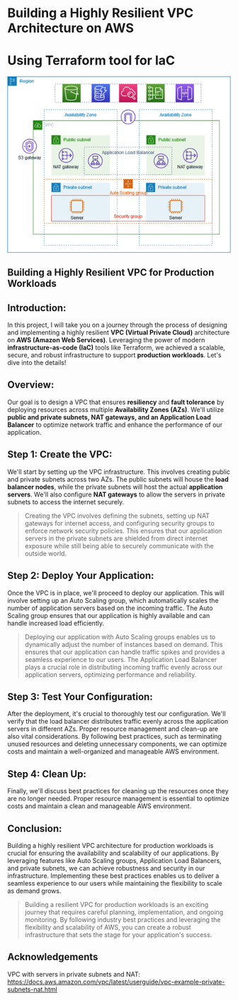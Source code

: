 # Building a Highly Resilient VPC Architecture on AWS 
# Using Terraform tool for IaC

![](./images/vpc-example-private-subnets.png)

## Building a Highly Resilient VPC for Production Workloads

## Introduction:
In this project, I will take you on a journey through the process of designing and implementing a highly resilient **VPC (Virtual Private Cloud)** architecture on **AWS (Amazon Web Services)**. Leveraging the power of modern **infrastructure-as-code (IaC)** tools like Terraform, we achieved a scalable, secure, and robust infrastructure to support **production workloads**. Let's dive into the details!

## Overview:
Our goal is to design a VPC that ensures **resiliency** and **fault tolerance** by deploying resources across multiple **Availability Zones (AZs)**. We'll utilize **public and private subnets, NAT gateways, and an Application Load Balancer** to optimize network traffic and enhance the performance of our application.


## Step 1: Create the VPC:
We'll start by setting up the VPC infrastructure. This involves creating public and private subnets across two AZs. The public subnets will house the **load balancer nodes**, while the private subnets will host the actual **application servers**. We'll also configure **NAT gateways** to allow the servers in private subnets to access the internet securely.

>Creating the VPC involves defining the subnets, setting up NAT gateways for internet access, and configuring security groups to enforce network security policies. This ensures that our application servers in the private subnets are shielded from direct internet exposure while still being able to securely communicate with the outside world.


## Step 2: Deploy Your Application:
Once the VPC is in place, we'll proceed to deploy our application. This will involve setting up an Auto Scaling group, which automatically scales the number of application servers based on the incoming traffic. The Auto Scaling group ensures that our application is highly available and can handle increased load efficiently.

>Deploying our application with Auto Scaling groups enables us to dynamically adjust the number of instances based on demand. This ensures that our application can handle traffic spikes and provides a seamless experience to our users. The Application Load Balancer plays a crucial role in distributing incoming traffic evenly across our application servers, optimizing performance and reliability.



## Step 3: Test Your Configuration:
After the deployment, it's crucial to thoroughly test our configuration. We'll verify that the load balancer distributes traffic evenly across the application servers in different AZs. Proper resource management and clean-up are also vital considerations. By following best practices, such as terminating unused resources and deleting unnecessary components, we can optimize costs and maintain a well-organized and manageable AWS environment.



## Step 4: Clean Up:
Finally, we'll discuss best practices for cleaning up the resources once they are no longer needed. Proper resource management is essential to optimize costs and maintain a clean and manageable AWS environment.



## Conclusion:
Building a highly resilient VPC architecture for production workloads is crucial for ensuring the availability and scalability of our applications. By leveraging features like Auto Scaling groups, Application Load Balancers, and private subnets, we can achieve robustness and security in our infrastructure. Implementing these best practices enables us to deliver a seamless experience to our users while maintaining the flexibility to scale as demand grows.

>Building a resilient VPC for production workloads is an exciting journey that requires careful planning, implementation, and ongoing monitoring. By following industry best practices and leveraging the flexibility and scalability of AWS, you can create a robust infrastructure that sets the stage for your application's success.



## Acknowledgements

VPC with servers in private subnets and NAT: https://docs.aws.amazon.com/vpc/latest/userguide/vpc-example-private-subnets-nat.html